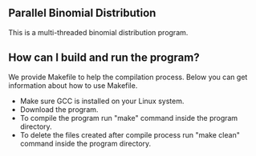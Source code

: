 ## Parallel Binomial Distribution

This is a multi-threaded binomial distribution program.

## How can I build and run the program?

We provide Makefile to help the compilation process. Below you can get information about how to use Makefile.

* Make sure GCC is installed on your Linux system.
* Download the program.
* To compile the program run "make" command inside the program directory.
* To delete the files created after compile process run "make clean" command inside the program directory.